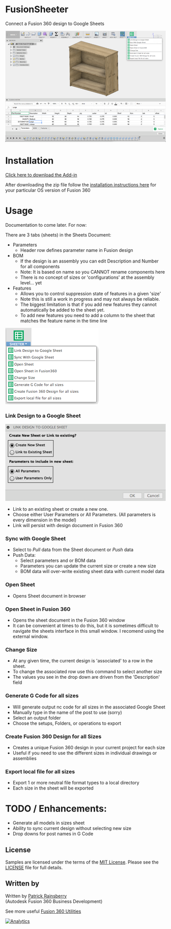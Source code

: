 # FusionSheeter

Connect a Fusion 360 design to Google Sheets

![Sheeter Cover](./resources/readMeCover.png)


# Installation
[Click here to download the Add-in](https://github.com/tapnair/FusionSheeter/archive/master.zip)


After downloading the zip file follow the [installation instructions here](https://tapnair.github.io/installation.html) for your particular OS version of Fusion 360


# Usage

Documentation to come later. For now:

There are 3 tabs (sheets) in the Sheets Document:
- Parameters
    - Header row defines parameter name in Fusion design
- BOM
    - If the design is an assembly you can edit Description and Number for all components
    - Note: It is based on name so you CANNOT rename components here
    - There is no concept of sizes or 'configurations' at the assembly level... yet
- Features
    - Allows you to control suppression state of features in a given 'size'
    - Note this is still a work in progress and may not always be reliable.
    - The biggest limitation is that if you add new features they cannot automatically be added to the sheet yet.
    - To add new features you need to add a column to the sheet that matches the feature name in the time line


![Sheeter Menu](./resources/readMeMenu.png)

### Link Design to a Google Sheet
![Sheeter Link](./resources/readMeLink.png)
- Link to an existing sheet or create a new one.
- Choose either User Parameters or All Parameters.
(All parameters is every dimension in the model)
- Link will persist with design document in Fusion 360

### Sync with Google Sheet
- Select to *Pull* data from the Sheet document or *Push* data
- Push Data:
    - Select parameters and or BOM data
    - Parameters you can update the current size or create a new size
    - BOM data will over-write existing sheet data with current model data

### Open Sheet
- Opens Sheet document in browser

### Open Sheet in Fusion 360
- Opens the sheet document in the Fusion 360 window
- It can be convenient at times to do this, but it is sometimes difficult to navigate the sheets interface in this small window.  I recomend using the external window.

### Change Size
- At any given time, the current design is 'associated' to a row in the sheet.
- To change the associated row use this command to select another size
- The values you see in the drop down are driven from the 'Description' field

### Generate G Code for all sizes
- Will generate output nc code for all sizes in the associated Google Sheet
- Manually type in the name of the post to use (sorry)
- Select an output folder
- Choose the setups, Folders, or operations to export

### Create Fusion 360 Design for all Sizes
- Creates a unique Fusion 360 design in your current project for each size
- Useful if you need to use the different sizes in individual drawings or assemblies

### Export local file for all sizes
- Export 1 or more neutral file format types to a local directory
- Each size in the sheet will be exported

# TODO / Enhancements:
- Generate all models in sizes sheet
- Ability to sync current design without selecting new size
- Drop downs for post names in G Code

## License
Samples are licensed under the terms of the [MIT License](http://opensource.org/licenses/MIT). Please see the [LICENSE](LICENSE) file for full details.

## Written by

Written by [Patrick Rainsberry](https://twitter.com/prrainsberry) <br /> (Autodesk Fusion 360 Business Development)

See more useful [Fusion 360 Utilities](https://tapnair.github.io/index.html)

[![Analytics](https://ga-beacon.appspot.com/UA-41076924-3/FusionSheeter)](https://github.com/igrigorik/ga-beacon)
